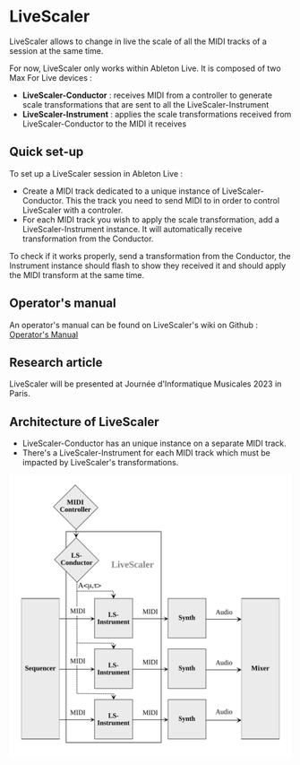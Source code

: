 # LiveScaler

LiveScaler allows to change in live the scale of all the MIDI tracks of a session at the same time. 

For now, LiveScaler only works within Ableton Live. It is composed of two Max For Live devices : 
* **LiveScaler-Conductor** : receives MIDI from a controller to generate scale transformations that are sent to all the LiveScaler-Instrument
* **LiveScaler-Instrument** : applies the scale transformations received from LiveScaler-Conductor to the MIDI it receives

## Quick set-up

To set up a LiveScaler session in Ableton Live : 

* Create a MIDI track dedicated to a unique instance of LiveScaler-Conductor. This the track you need to send MIDI to in order to control LiveScaler with a controler.
* For each MIDI track you wish to apply the scale transformation, add a LiveScaler-Instrument instance. It will automatically receive transformation from the Conductor.

To check if it works properly, send a transformation from the Conductor, the Instrument instance should flash to show they received it and should apply the MIDI transform at the same time.

## Operator's manual

An operator's manual can be found on LiveScaler's wiki on  Github : [Operator's Manual](https://github.com/autonym8/LiveScaler/wiki/LiveScaler-Manual)

## Research article

LiveScaler will be presented at Journée d'Informatique Musicales 2023 in Paris.

## Architecture of LiveScaler

* LiveScaler-Conductor has an unique instance on a separate MIDI track.
* There's a LiveScaler-Instrument for each MIDI track which must be impacted by LiveScaler's transformations. 

![Architecture of LiveScaler](./doc/images/architecture-LS-en.svg)
